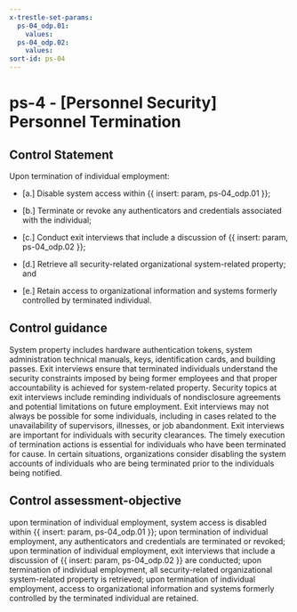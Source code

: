 ```yaml
---
x-trestle-set-params:
  ps-04_odp.01:
    values:
  ps-04_odp.02:
    values:
sort-id: ps-04
---
```


# ps-4 - \[Personnel Security\] Personnel Termination

## Control Statement

Upon termination of individual employment:

- \[a.\] Disable system access within {{ insert: param, ps-04_odp.01 }};

- \[b.\] Terminate or revoke any authenticators and credentials associated with the individual;

- \[c.\] Conduct exit interviews that include a discussion of {{ insert: param, ps-04_odp.02 }};

- \[d.\] Retrieve all security-related organizational system-related property; and

- \[e.\] Retain access to organizational information and systems formerly controlled by terminated individual.

## Control guidance

System property includes hardware authentication tokens, system administration technical manuals, keys, identification cards, and building passes. Exit interviews ensure that terminated individuals understand the security constraints imposed by being former employees and that proper accountability is achieved for system-related property. Security topics at exit interviews include reminding individuals of nondisclosure agreements and potential limitations on future employment. Exit interviews may not always be possible for some individuals, including in cases related to the unavailability of supervisors, illnesses, or job abandonment. Exit interviews are important for individuals with security clearances. The timely execution of termination actions is essential for individuals who have been terminated for cause. In certain situations, organizations consider disabling the system accounts of individuals who are being terminated prior to the individuals being notified.

## Control assessment-objective

upon termination of individual employment, system access is disabled within {{ insert: param, ps-04_odp.01 }};
upon termination of individual employment, any authenticators and credentials are terminated or revoked;
upon termination of individual employment, exit interviews that include a discussion of {{ insert: param, ps-04_odp.02 }} are conducted;
upon termination of individual employment, all security-related organizational system-related property is retrieved;
upon termination of individual employment, access to organizational information and systems formerly controlled by the terminated individual are retained.
